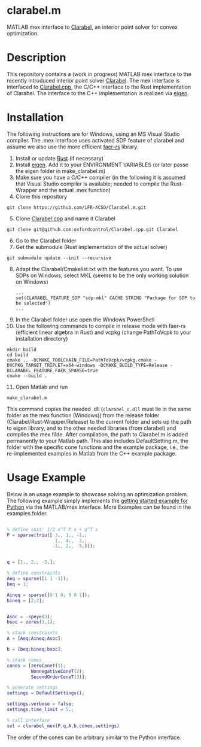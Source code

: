 # clarabel.m

MATLAB mex interface to [Clarabel](https://clarabel.org/stable/), an interior point solver for convex optimization.

# Description

This repository contains a (work in progress) MATLAB mex interface to the recently introduced interior point solver [Clarabel](https://clarabel.org/stable/). The mex interface is interfaced to 
[Clarabel.cpp](https://github.com/oxfordcontrol/Clarabel.cpp/tree/main), the C/C++ interface to the Rust implementation of Clarabel. The interface to the C++ implementation is realized via [eigen](https://eigen.tuxfamily.org/index.php?title=Main\_Page](https://eigen.tuxfamily.org/index.php?title=Main_Page)).

# Installation
The following instructions are for Windows, using an MS Visual Studio compiler. The .mex interface uses activated SDP feature of clarabel and assume we also use the more efficient [faer-rs](https://github.com/sarah-quinones/faer-rs) library.

1. Install or update [Rust](https://www.rust-lang.org/tools/install) (if necessary)
2. Install [eigen](https://eigen.tuxfamily.org/index.php?title=Main\_Page](https://eigen.tuxfamily.org/index.php?title=Main_Page)). Add it to your ENVIRONMENT VARIABLES (or later passe the eigen folder in make_clarabel.m)
3. Make sure you have a C/C++ compiler (in the following it is assumed that Visual Studio compiler is available; needed to compile the Rust-Wrapper and the actual .mex function)
4. Clone this repository
```
git clone https://github.com/iFR-ACSO/Clarabel.m.git 
```

5. Clone [Clarabel.cpp](https://github.com/oxfordcontrol/Clarabel.cpp/tree/main](https://github.com/oxfordcontrol/Clarabel.cpp/tree/main)) and name it Clarabel
```
git clone git@github.com:oxfordcontrol/Clarabel.cpp.git Clarabel
```
6. Go to the Clarabel folder
7. Get the submodule (Rust implementation of the actual solver)
```
git submodule update --init --recursive
```
8. Adapt the Clarabel/Cmakelist.txt with the features you want. To use SDPs on Windows, select MKL (seems to be the only working solution on Windows)
   ```
   ...
   set(CLARABEL_FEATURE_SDP "sdp-mkl" CACHE STRING "Package for SDP to be selected")
   ...
   ```
9. In the Clarabel folder use open the Windows PowerShell
10. Use the following commands to compile in release mode with faer-rs (efficient linear algebra in Rust) and vcpkg (change PathToVcpk to your installation directory)
   ```
   mkdir build
   cd build
   cmake .. -DCMAKE_TOOLCHAIN_FILE=PathToVcpk/vcpkg.cmake -DVCPKG_TARGET_TRIPLET=x64-windows -DCMAKE_BUILD_TYPE=Release -DCLARABEL_FEATURE_FAER_SPARSE=true
   cmake --build .
   ```
11. Open Matlab and run
```
make_clarabel.m
```
This command copies the needed .dll (`clarabel_c.dll` must lie in the same folder as the mex function (Windows)) from the release folder (Clarabel/Rust-Wrapper/Release) to the current folder and sets up the path to eigen library, and to the other needed libraries (from clarabel) and compiles the mex filde. After compilation, the path to Clarabel.m is added permanently to your Matlab path. This also includes DefaultSetting.m, the folder with the specific cone functions and the example package, i.e., the re-implemented examples in Matlab from the C++ example package.


# Usage Example

Below is an usage example to showcase solving an optimization problem.
The following example simply implements the [getting started example for Python](https://clarabel.org/stable/python/getting_started_py/) via the MATLAB/mex interface. More Examples can be found in the examples folder.

```matlab

% define cost: 1/2 x^T P x + q^T x
P = sparse(triu([ 3., 1., -1.;
                  1., 4.,  2.;
                 -1., 2.,  5.]));


q = [1., 2., -3.];

% define constraints
Aeq = sparse([1 1 -1]);
beq = 1;

Aineq = sparse([0 1 0; 0 0 1]);
bineq = [2;2];


Asoc = -speye(3);
bsoc = zeros(3,1);

% stack constraints
A = [Aeq;Aineq;Asoc];

b = [beq;bineq;bsoc];

% stack cones
cones = [zeroConeT(1);
         NonnegativeConeT(2);
         SecondOrderConeT(3)];

% generate settings
settings = DefaultSettings();

settings.verbose = false;
settings.time_limit = 5.;

% call interface
sol = clarabel_mex(P,q,A,b,cones,settings)

```

The order of the cones can be arbitrary similar to the Python interface.
